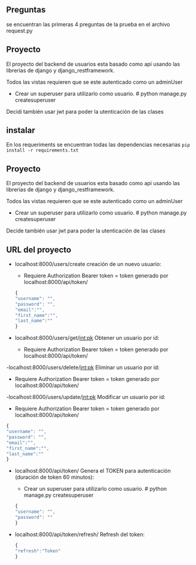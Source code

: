 ## Preguntas

se encuentran las primeras 4 preguntas de la prueba en el archivo request.py

## Proyecto

El proyecto del backend de usuarios esta basado como api usando las librerias de django y django_restframework.

Todos las vistas requieren que se este autenticado como un adminUser

- Crear un superuser para utilizarlo como usuario. # python manage.py createsuperuser

Decidi también usar jwt para poder la utenticación de las clases

## instalar

En los requeriments se encuentran todas las dependencias necesarias
`pip install -r requirements.txt`

## Proyecto

El proyecto del backend de usuarios esta basado como api usando las librerias de django y django_restframework.

Todos las vistas requieren que se este autenticado como un adminUser

- Crear un superuser para utilizarlo como usuario. # python manage.py createsuperuser

Decide también usar jwt para poder la utenticación de las clases

## URL del proyecto

- localhost:8000/users/create creación de un nuevo usuario:

  - Requiere Authorization Bearer token = token generado por localhost:8000/api/token/

  ```javascript
  {
  "username": "",
  "password": "",
  "email":"",
  "first_name":"",
  "last_name":""
  }
  ```

- localhost:8000/users/get/<int:pk> Obtener un usuario por id:
  - Requiere Authorization Bearer token = token generado por localhost:8000/api/token/

-localhost:8000/users/delete/<int:pk> Eliminar un usuario por id:

- Requiere Authorization Bearer token = token generado por localhost:8000/api/token/

-localhost:8000/users/update/<int:pk> Modificar un usuario por id:

- Requiere Authorization Bearer token = token generado por localhost:8000/api/token/

```javascript
{
"username": "",
"password": "",
"email":"",
"first_name":"",
"last_name":""
}
```

- localhost:8000/api/token/ Genera el TOKEN para autenticación (duración de token 60 minutos):

  - Crear un superuser para utilizarlo como usuario. # python manage.py createsuperuser

  ```javascript
  {
  "username": "",
  "password": ""
  }
  ```

- localhost:8000/api/token/refresh/ Refresh del token:
  ```javascript
  {
  "refresh":"Token"
  }
  ```
